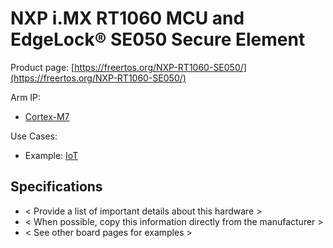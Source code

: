 # NXP i.MX RT1060 MCU and EdgeLock® SE050 Secure Element

Product page: [https://freertos.org/NXP-RT1060-SE050/](https://freertos.org/NXP-RT1060-SE050/)

Arm IP:
- [Cortex-M7](/ip/cortex-m.md#cortex-m7)

Use Cases:
- Example: [IoT](/use-cases/iot.md)

## Specifications

- < Provide a list of important details about this hardware >
- < When possible, copy this information directly from the manufacturer >
- < See other board pages for examples >
